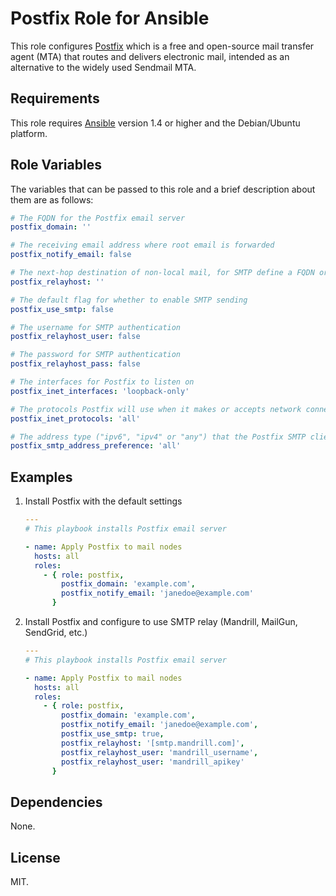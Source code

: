 # Postfix Role for Ansible

This role configures [Postfix](http://www.postfix.org/) which is a free and open-source mail transfer agent (MTA) that routes and delivers electronic mail, intended as an alternative to the widely used Sendmail MTA.

## Requirements

This role requires [Ansible](http://www.ansibleworks.com/) version 1.4 or higher and the Debian/Ubuntu platform.

## Role Variables

The variables that can be passed to this role and a brief description about
them are as follows:

```yaml
# The FQDN for the Postfix email server
postfix_domain: ''

# The receiving email address where root email is forwarded
postfix_notify_email: false

# The next-hop destination of non-local mail, for SMTP define a FQDN or hostname
postfix_relayhost: ''

# The default flag for whether to enable SMTP sending
postfix_use_smtp: false

# The username for SMTP authentication
postfix_relayhost_user: false

# The password for SMTP authentication
postfix_relayhost_pass: false

# The interfaces for Postfix to listen on
postfix_inet_interfaces: 'loopback-only'

# The protocols Postfix will use when it makes or accepts network connections, and also controls what DNS lookups Postfix will use when it makes network connections.
postfix_inet_protocols: 'all'

# The address type ("ipv6", "ipv4" or "any") that the Postfix SMTP client will try first, when a destination has IPv6 and IPv4 addresses with equal MX preference.
postfix_smtp_address_preference: 'all'
```

## Examples

1. Install Postfix with the default settings

    ```yaml
    ---
    # This playbook installs Postfix email server

    - name: Apply Postfix to mail nodes
      hosts: all
      roles:
        - { role: postfix, 
            postfix_domain: 'example.com',
            postfix_notify_email: 'janedoe@example.com'
          }
    ```

2. Install Postfix and configure to use SMTP relay (Mandrill, MailGun, SendGrid, etc.)

    ```yaml
    ---
    # This playbook installs Postfix email server

    - name: Apply Postfix to mail nodes
      hosts: all
      roles:
        - { role: postfix, 
            postfix_domain: 'example.com',
            postfix_notify_email: 'janedoe@example.com',
            postfix_use_smtp: true,
            postfix_relayhost: '[smtp.mandrill.com]',
            postfix_relayhost_user: 'mandrill_username',
            postfix_relayhost_user: 'mandrill_apikey'
          }
    ```

## Dependencies

None.

## License

MIT.

